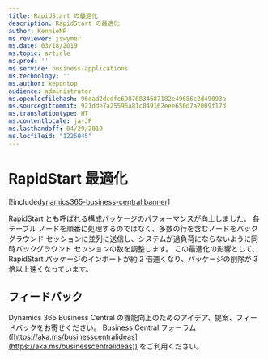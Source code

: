 ```yaml
---
title: RapidStart の最適化
description: RapidStart の最適化
author: KennieNP
ms.reviewer: jswymer
ms.date: 03/18/2019
ms.topic: article
ms.prod: ''
ms.service: business-applications
ms.technology: ''
ms.author: kepontop
audience: administrator
ms.openlocfilehash: 96dad2dcdfe69876834687182e49686c2d49093a
ms.sourcegitcommit: 921dde7a25596a81c049162eee650d7a2009f17d
ms.translationtype: HT
ms.contentlocale: ja-JP
ms.lasthandoff: 04/29/2019
ms.locfileid: "1225045"
---
```

# <a name="rapidstart-optimization"></a>RapidStart 最適化

[!include[dynamics365-business-central banner](../includes/dynamics365-business-central.md)]

RapidStart とも呼ばれる構成パッケージのパフォーマンスが向上しました。 各テーブル ノードを順番に処理するのではなく、多数の行を含むノードをバックグラウンド セッションに並列に送信し、システムが過負荷にならないように同時バックグラウンド セッションの数を調整します。 この最適化の影響として、RapidStart パッケージのインポートが約 2 倍速くなり、パッケージの削除が 3 倍以上速くなっています。

## <a name="tell-us-what-you-think"></a>フィードバック
Dynamics 365 Business Central の機能向上のためのアイデア、提案、フィードバックをお寄せください。 Business Central フォーラム ([https://aka.ms/businesscentralideas](https://aka.ms/businesscentralideas)) をご利用ください。
